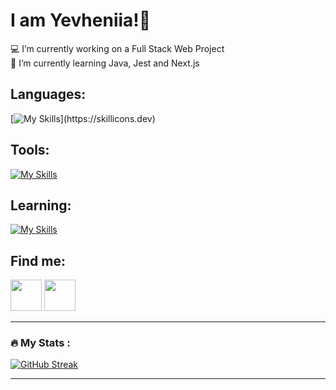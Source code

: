 # I am Yevheniia!👋
💻 I’m currently working on a Full Stack Web Project<br>📖 I’m currently learning Java, Jest and Next.js<br>

## Languages:
[![My Skills](https://skillicons.dev/icons?i=html,css,js,ts,materialui,tailwind,mongodb,nodejs,express,react,)](https://skillicons.dev)

## Tools:
[![My Skills](https://skillicons.dev/icons?i=git,postman,vite,vscode,idea,atom,figma)](https://skillicons.dev)

## Learning:
[![My Skills](https://skillicons.dev/icons?i=java,jest,nextjs)](https://skillicons.dev)

## Find me:
<a style="text-decoration: none;" href="https://medium.com/@yevheniiasimaka"> 
<img src="https://cdn-icons-png.flaticon.com/512/5968/5968906.png" width="50px" height="50px" />
</a>
<a style="text-decoration: none;" href="https://dribbble.com/YevheniiaS"> 
<img src="https://cdn-icons-png.flaticon.com/512/3536/3536685.png" width="50px" height="50px" />
</a>

<br>

---
### :fire: My Stats :

[![GitHub Streak](https://streak-stats.demolab.com?user=YevheniiaSimaka&theme=gotham&hide_border=true)](https://git.io/streak-stats) 

---


